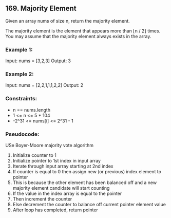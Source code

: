 ## 169. Majority Element
Given an array nums of size n, return the majority element.

The majority element is the element that appears more than ⌊n / 2⌋ times. You may assume that the majority element always exists in the array.

### Example 1:
Input: nums = [3,2,3]
Output: 3

### Example 2:
Input: nums = [2,2,1,1,1,2,2]
Output: 2

### Constraints:
- n == nums.length
- 1 <= n <= 5 * 104
- -2^31 <= nums[i] <= 2^31 - 1

### Pseudocode:
USe Boyer-Moore majority vote algorithm
1. Initialize counter to 1
2. Initialize pointer to 1st index in input array
3. Iterate through input array starting at 2nd index
4. If counter is equal to 0 then assign new (or previous) index element to pointer 
5. This is because the other element has been balanced off and a new majority element candidate will start counting
7. If the value in the index array is equal to the pointer
8. Then increment the counter
9. Else decrement the counter to balance off current pointer element value
10. After loop has completed, return pointer
